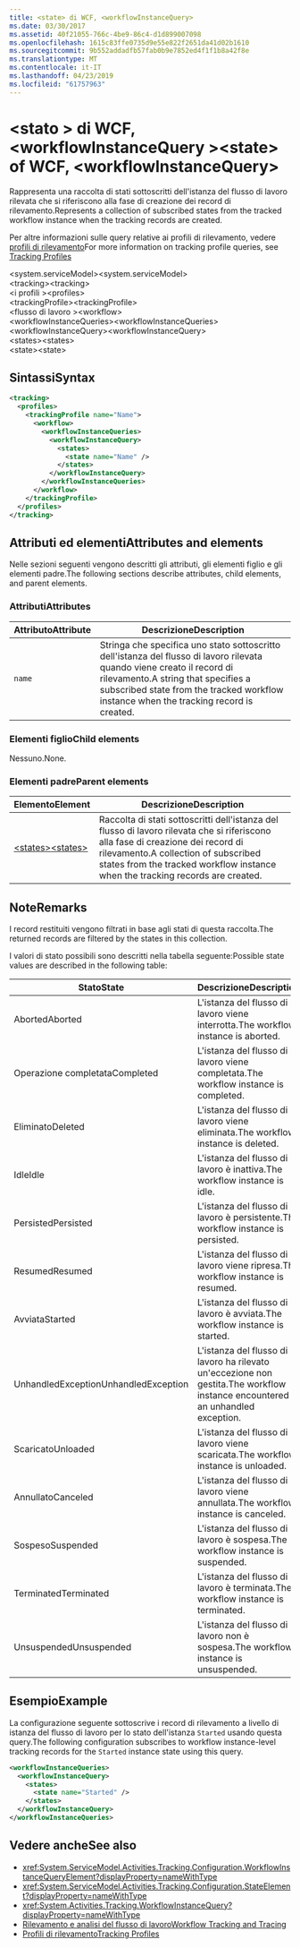 ```yaml
---
title: <state> di WCF, <workflowInstanceQuery>
ms.date: 03/30/2017
ms.assetid: 40f21055-766c-4be9-86c4-d1d899007098
ms.openlocfilehash: 1615c83ffe0735d9e55e822f2651da41d02b1610
ms.sourcegitcommit: 9b552addadfb57fab0b9e7852ed4f1f1b8a42f8e
ms.translationtype: MT
ms.contentlocale: it-IT
ms.lasthandoff: 04/23/2019
ms.locfileid: "61757963"
---
```

# <a name="state-of-wcf-workflowinstancequery"></a><span data-ttu-id="c736b-102">\<stato > di WCF, \<workflowInstanceQuery ></span><span class="sxs-lookup"><span data-stu-id="c736b-102">\<state> of WCF, \<workflowInstanceQuery></span></span>
<span data-ttu-id="c736b-103">Rappresenta una raccolta di stati sottoscritti dell'istanza del flusso di lavoro rilevata che si riferiscono alla fase di creazione dei record di rilevamento.</span><span class="sxs-lookup"><span data-stu-id="c736b-103">Represents a collection of subscribed states from the tracked workflow instance when the tracking records are created.</span></span>  
  
 <span data-ttu-id="c736b-104">Per altre informazioni sulle query relative ai profili di rilevamento, vedere [profili di rilevamento](../../../../../docs/framework/windows-workflow-foundation/tracking-profiles.md)</span><span class="sxs-lookup"><span data-stu-id="c736b-104">For more information on tracking profile queries, see [Tracking Profiles](../../../../../docs/framework/windows-workflow-foundation/tracking-profiles.md)</span></span>  
  
<span data-ttu-id="c736b-105">\<system.serviceModel></span><span class="sxs-lookup"><span data-stu-id="c736b-105">\<system.serviceModel></span></span>  
<span data-ttu-id="c736b-106">\<tracking></span><span class="sxs-lookup"><span data-stu-id="c736b-106">\<tracking></span></span>  
<span data-ttu-id="c736b-107">\<i profili ></span><span class="sxs-lookup"><span data-stu-id="c736b-107">\<profiles></span></span>  
<span data-ttu-id="c736b-108">\<trackingProfile></span><span class="sxs-lookup"><span data-stu-id="c736b-108">\<trackingProfile></span></span>  
<span data-ttu-id="c736b-109">\<flusso di lavoro ></span><span class="sxs-lookup"><span data-stu-id="c736b-109">\<workflow></span></span>  
<span data-ttu-id="c736b-110">\<workflowInstanceQueries></span><span class="sxs-lookup"><span data-stu-id="c736b-110">\<workflowInstanceQueries></span></span>  
<span data-ttu-id="c736b-111">\<workflowInstanceQuery></span><span class="sxs-lookup"><span data-stu-id="c736b-111">\<workflowInstanceQuery></span></span>  
<span data-ttu-id="c736b-112">\<states></span><span class="sxs-lookup"><span data-stu-id="c736b-112">\<states></span></span>  
<span data-ttu-id="c736b-113">\<state></span><span class="sxs-lookup"><span data-stu-id="c736b-113">\<state></span></span>  
  
## <a name="syntax"></a><span data-ttu-id="c736b-114">Sintassi</span><span class="sxs-lookup"><span data-stu-id="c736b-114">Syntax</span></span>  
  
```xml  
<tracking>
  <profiles>
    <trackingProfile name="Name">
      <workflow>
        <workflowInstanceQueries>
          <workflowInstanceQuery>
            <states>
              <state name="Name" />
            </states>
          </workflowInstanceQuery>
        </workflowInstanceQueries>
      </workflow>
    </trackingProfile>
  </profiles>
</tracking>
```  
  
## <a name="attributes-and-elements"></a><span data-ttu-id="c736b-115">Attributi ed elementi</span><span class="sxs-lookup"><span data-stu-id="c736b-115">Attributes and elements</span></span>

<span data-ttu-id="c736b-116">Nelle sezioni seguenti vengono descritti gli attributi, gli elementi figlio e gli elementi padre.</span><span class="sxs-lookup"><span data-stu-id="c736b-116">The following sections describe attributes, child elements, and parent elements.</span></span>
  
### <a name="attributes"></a><span data-ttu-id="c736b-117">Attributi</span><span class="sxs-lookup"><span data-stu-id="c736b-117">Attributes</span></span>

|<span data-ttu-id="c736b-118">Attributo</span><span class="sxs-lookup"><span data-stu-id="c736b-118">Attribute</span></span>|<span data-ttu-id="c736b-119">Descrizione</span><span class="sxs-lookup"><span data-stu-id="c736b-119">Description</span></span>|  
|---------------|-----------------|  
|`name`|<span data-ttu-id="c736b-120">Stringa che specifica uno stato sottoscritto dell'istanza del flusso di lavoro rilevata quando viene creato il record di rilevamento.</span><span class="sxs-lookup"><span data-stu-id="c736b-120">A string that specifies a subscribed state from the tracked workflow instance when the tracking record is created.</span></span>|  
  
### <a name="child-elements"></a><span data-ttu-id="c736b-121">Elementi figlio</span><span class="sxs-lookup"><span data-stu-id="c736b-121">Child elements</span></span>

<span data-ttu-id="c736b-122">Nessuno.</span><span class="sxs-lookup"><span data-stu-id="c736b-122">None.</span></span>

### <a name="parent-elements"></a><span data-ttu-id="c736b-123">Elementi padre</span><span class="sxs-lookup"><span data-stu-id="c736b-123">Parent elements</span></span>

|<span data-ttu-id="c736b-124">Elemento</span><span class="sxs-lookup"><span data-stu-id="c736b-124">Element</span></span>|<span data-ttu-id="c736b-125">Descrizione</span><span class="sxs-lookup"><span data-stu-id="c736b-125">Description</span></span>|  
|-------------|-----------------|  
|[<span data-ttu-id="c736b-126">\<states></span><span class="sxs-lookup"><span data-stu-id="c736b-126">\<states></span></span>](states-of-wcf-workflowinstancequery.md)|<span data-ttu-id="c736b-127">Raccolta di stati sottoscritti dell'istanza del flusso di lavoro rilevata che si riferiscono alla fase di creazione dei record di rilevamento.</span><span class="sxs-lookup"><span data-stu-id="c736b-127">A collection of subscribed states from the tracked workflow instance when the tracking records are created.</span></span>|  
  
## <a name="remarks"></a><span data-ttu-id="c736b-128">Note</span><span class="sxs-lookup"><span data-stu-id="c736b-128">Remarks</span></span>  

<span data-ttu-id="c736b-129">I record restituiti vengono filtrati in base agli stati di questa raccolta.</span><span class="sxs-lookup"><span data-stu-id="c736b-129">The returned records are filtered by the states in this collection.</span></span>  
  
<span data-ttu-id="c736b-130">I valori di stato possibili sono descritti nella tabella seguente:</span><span class="sxs-lookup"><span data-stu-id="c736b-130">Possible state values are described in the following table:</span></span>
  
|<span data-ttu-id="c736b-131">Stato</span><span class="sxs-lookup"><span data-stu-id="c736b-131">State</span></span>|<span data-ttu-id="c736b-132">Descrizione</span><span class="sxs-lookup"><span data-stu-id="c736b-132">Description</span></span>|  
|-----------|-----------------|  
|<span data-ttu-id="c736b-133">Aborted</span><span class="sxs-lookup"><span data-stu-id="c736b-133">Aborted</span></span>|<span data-ttu-id="c736b-134">L'istanza del flusso di lavoro viene interrotta.</span><span class="sxs-lookup"><span data-stu-id="c736b-134">The workflow instance is aborted.</span></span>|  
|<span data-ttu-id="c736b-135">Operazione completata</span><span class="sxs-lookup"><span data-stu-id="c736b-135">Completed</span></span>|<span data-ttu-id="c736b-136">L'istanza del flusso di lavoro viene completata.</span><span class="sxs-lookup"><span data-stu-id="c736b-136">The workflow instance is completed.</span></span>|  
|<span data-ttu-id="c736b-137">Eliminato</span><span class="sxs-lookup"><span data-stu-id="c736b-137">Deleted</span></span>|<span data-ttu-id="c736b-138">L'istanza del flusso di lavoro viene eliminata.</span><span class="sxs-lookup"><span data-stu-id="c736b-138">The workflow instance is deleted.</span></span>|  
|<span data-ttu-id="c736b-139">Idle</span><span class="sxs-lookup"><span data-stu-id="c736b-139">Idle</span></span>|<span data-ttu-id="c736b-140">L'istanza del flusso di lavoro è inattiva.</span><span class="sxs-lookup"><span data-stu-id="c736b-140">The workflow instance is idle.</span></span>|  
|<span data-ttu-id="c736b-141">Persisted</span><span class="sxs-lookup"><span data-stu-id="c736b-141">Persisted</span></span>|<span data-ttu-id="c736b-142">L'istanza del flusso di lavoro è persistente.</span><span class="sxs-lookup"><span data-stu-id="c736b-142">The workflow instance is persisted.</span></span>|  
|<span data-ttu-id="c736b-143">Resumed</span><span class="sxs-lookup"><span data-stu-id="c736b-143">Resumed</span></span>|<span data-ttu-id="c736b-144">L'istanza del flusso di lavoro viene ripresa.</span><span class="sxs-lookup"><span data-stu-id="c736b-144">The workflow instance is resumed.</span></span>|  
|<span data-ttu-id="c736b-145">Avviata</span><span class="sxs-lookup"><span data-stu-id="c736b-145">Started</span></span>|<span data-ttu-id="c736b-146">L'istanza del flusso di lavoro è avviata.</span><span class="sxs-lookup"><span data-stu-id="c736b-146">The workflow instance is started.</span></span>|  
|<span data-ttu-id="c736b-147">UnhandledException</span><span class="sxs-lookup"><span data-stu-id="c736b-147">UnhandledException</span></span>|<span data-ttu-id="c736b-148">L'istanza del flusso di lavoro ha rilevato un'eccezione non gestita.</span><span class="sxs-lookup"><span data-stu-id="c736b-148">The workflow instance encountered an unhandled exception.</span></span>|  
|<span data-ttu-id="c736b-149">Scaricato</span><span class="sxs-lookup"><span data-stu-id="c736b-149">Unloaded</span></span>|<span data-ttu-id="c736b-150">L'istanza del flusso di lavoro viene scaricata.</span><span class="sxs-lookup"><span data-stu-id="c736b-150">The workflow instance is unloaded.</span></span>|  
|<span data-ttu-id="c736b-151">Annullato</span><span class="sxs-lookup"><span data-stu-id="c736b-151">Canceled</span></span>|<span data-ttu-id="c736b-152">L'istanza del flusso di lavoro viene annullata.</span><span class="sxs-lookup"><span data-stu-id="c736b-152">The workflow instance is canceled.</span></span>|  
|<span data-ttu-id="c736b-153">Sospeso</span><span class="sxs-lookup"><span data-stu-id="c736b-153">Suspended</span></span>|<span data-ttu-id="c736b-154">L'istanza del flusso di lavoro è sospesa.</span><span class="sxs-lookup"><span data-stu-id="c736b-154">The workflow instance is suspended.</span></span>|  
|<span data-ttu-id="c736b-155">Terminated</span><span class="sxs-lookup"><span data-stu-id="c736b-155">Terminated</span></span>|<span data-ttu-id="c736b-156">L'istanza del flusso di lavoro è terminata.</span><span class="sxs-lookup"><span data-stu-id="c736b-156">The workflow instance is terminated.</span></span>|  
|<span data-ttu-id="c736b-157">Unsuspended</span><span class="sxs-lookup"><span data-stu-id="c736b-157">Unsuspended</span></span>|<span data-ttu-id="c736b-158">L'istanza del flusso di lavoro non è sospesa.</span><span class="sxs-lookup"><span data-stu-id="c736b-158">The workflow instance is unsuspended.</span></span>|  
  
## <a name="example"></a><span data-ttu-id="c736b-159">Esempio</span><span class="sxs-lookup"><span data-stu-id="c736b-159">Example</span></span>

<span data-ttu-id="c736b-160">La configurazione seguente sottoscrive i record di rilevamento a livello di istanza del flusso di lavoro per lo stato dell'istanza `Started` usando questa query.</span><span class="sxs-lookup"><span data-stu-id="c736b-160">The following configuration subscribes to workflow instance-level tracking records for the `Started` instance state using this query.</span></span>  
  
```xml  
<workflowInstanceQueries>
  <workflowInstanceQuery>
    <states>
      <state name="Started" />
    </states>
  </workflowInstanceQuery>
</workflowInstanceQueries>
```  
  
## <a name="see-also"></a><span data-ttu-id="c736b-161">Vedere anche</span><span class="sxs-lookup"><span data-stu-id="c736b-161">See also</span></span>

- <xref:System.ServiceModel.Activities.Tracking.Configuration.WorkflowInstanceQueryElement?displayProperty=nameWithType>
- <xref:System.ServiceModel.Activities.Tracking.Configuration.StateElement?displayProperty=nameWithType>
- <xref:System.Activities.Tracking.WorkflowInstanceQuery?displayProperty=nameWithType>
- [<span data-ttu-id="c736b-162">Rilevamento e analisi del flusso di lavoro</span><span class="sxs-lookup"><span data-stu-id="c736b-162">Workflow Tracking and Tracing</span></span>](../../../../../docs/framework/windows-workflow-foundation/workflow-tracking-and-tracing.md)
- [<span data-ttu-id="c736b-163">Profili di rilevamento</span><span class="sxs-lookup"><span data-stu-id="c736b-163">Tracking Profiles</span></span>](../../../../../docs/framework/windows-workflow-foundation/tracking-profiles.md)
